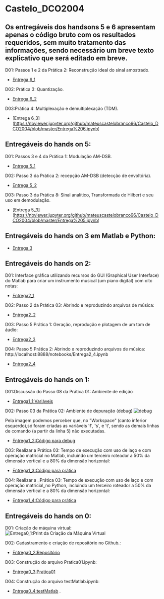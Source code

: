 # Castelo_DCO2004

## Os entregáveis dos handsons 5 e 6 apresentam apenas o código bruto com os resultados requeridos, sem muito tratamento das informações, sendo necessário um breve texto explicativo que será editado em breve.

D01: Passos 1 e 2 da Prática 2: Reconstrução ideal do sinal amostrado. 

* [Entrega 6_1](https://nbviewer.jupyter.org/github/mateuscastelobranco96/Castelo_DCO2004/blob/master/Entrega%206.ipynb)

D02: Prática 3: Quantização. 

* [Entrega 6_2](https://nbviewer.jupyter.org/github/mateuscastelobranco96/Castelo_DCO2004/blob/master/Entrega%206.ipynb)

D03:Prática 4: Multiplexação e demultiplexação (TDM). 
* [Entrega 6_3] (https://nbviewer.jupyter.org/github/mateuscastelobranco96/Castelo_DCO2004/blob/master/Entrega%206.ipynb)


## Entregáveis do hands on 5: 

D01: Passos 3 e 4 da Prática 1: Modulação AM-DSB. 

* [Entrega 5_1](https://nbviewer.jupyter.org/github/mateuscastelobranco96/Castelo_DCO2004/blob/master/Entrega%205.ipynb)

D02: Passo 3 da Prática 2: recepção AM-DSB (detecção de envoltória). 

* [Entrega 5_2](https://nbviewer.jupyter.org/github/mateuscastelobranco96/Castelo_DCO2004/blob/master/Entrega%205.ipynb)

D03: Passo 3 da Prática 8: Sinal analítico, Transformada de Hilbert e seu uso em demodulação.

* [Entrega 5_3] (https://nbviewer.jupyter.org/github/mateuscastelobranco96/Castelo_DCO2004/blob/master/Entrega%205.ipynb)

## Entregáveis do hands on 3 em Matlab e Python: 
* [Entrega 3](https://nbviewer.jupyter.org/github/mateuscastelobranco96/Castelo_DCO2004/blob/master/Entrega%203%20%28Matlab%20e%20Python%29.ipynb)

## Entregáveis do hands on 2: 

D01: Interface gráfica utilizando recursos do GUI (Graphical User Interface) do Matlab para criar um instrumento musical (um piano digital) com oito notas:

* [Entrega2_1](https://nbviewer.jupyter.org/github/mateuscastelobranco96/Castelo_DCO2004/blob/master/Entrega2_1.ipynb)

D02: Passo 2 da Prática 03: Abrindo e reproduzindo arquivos de música:

* [Entrega2_2](https://nbviewer.jupyter.org/github/mateuscastelobranco96/Castelo_DCO2004/blob/master/Entrega2_2.ipynb)

D03: Passo 5 Prática 1: Geração, reprodução e plotagem de um tom de áudio:

* [Entrega2_3](https://nbviewer.jupyter.org/github/mateuscastelobranco96/Castelo_DCO2004/blob/master/Entrega2_3.ipynb)

D04: Passo 5 Prática 2: Abrindo e reproduzindo arquivos de música:
http://localhost:8888/notebooks/Entrega2_4.ipynb
* [Entrega2_4](https://nbviewer.jupyter.org/github/mateuscastelobranco96/Castelo_DCO2004/blob/master/Entrega2_4.ipynb)

## Entregáveis do hands on 1: 

D01:Discussão do Passo 08 da Prática 01: Ambiente de edição 
* [Entrega1_1:Variáveis](https://nbviewer.jupyter.org/github/mateuscastelobranco96/Castelo_DCO2004/blob/master/Vari%C3%A1veis.ipynb)

D02: Passo 03 da Prática 02: Ambiente de depuração (debug) 
![debug](http://oi64.tinypic.com/6jkp4z.jpg)

Pela imagem podemos perceber que, no "Workspace" (canto inferior esquerdo),só foram criadas as variáveis 'f', 's', e 't', sendo as demais linhas de comando (a partir da linha 5) não executadas.

* [Entrega1_2:Código para debug](https://nbviewer.jupyter.org/github/mateuscastelobranco96/Castelo_DCO2004/blob/master/Debug.ipynb)

D03: Realizar a Prática 03: Tempo de execução com uso de laço e com operação matricial no Matlab, incluindo um terceiro roteador a 50% da dimensão vertical e a 80% da dimensão horizontal:
* [Entrega1_3:Código para prática](https://nbviewer.jupyter.org/github/mateuscastelobranco96/Castelo_DCO2004/blob/master/Entrega1_3.ipynb)

D04: Realizar a _Prática 03: Tempo de execução com uso de laço e com operação matricial_no Python, incluindo um terceiro roteador a 50% da dimensão vertical e a 80% da dimensão horizontal:
* [Entrega1_4:Código para prática](https://nbviewer.jupyter.org/github/mateuscastelobranco96/Castelo_DCO2004/blob/master/Entrega1_4.ipynb)

## Entregáveis do hands on 0: 

D01: Criação de máquina virtual:
![Entrega0_1:Print da Criação da Máquina Virtual](http://oi65.tinypic.com/15q7p0i.jpg)

D02: Cadastramento e criação de repositório no Github.:
- [Entrega0_2:Repositório](https://github.com/mateuscastelobranco96/Castelo_DCO2004)

D03: Construção do arquivo Pratica01.ipynb:
- [Entrega0_3:Pratica01](https://nbviewer.jupyter.org/github/mateuscastelobranco96/Castelo_DCO2004/blob/master/Pratica1.ipynb)

D04: Construção do arquivo testMatlab.ipynb:

* [Entrega0_4:testMatlab](https://nbviewer.jupyter.org/github/mateuscastelobranco96/Castelo_DCO2004/blob/master/testeMatlab.ipynb)
.
